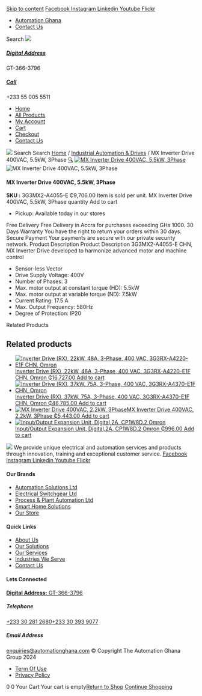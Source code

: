 [Skip to content](https://store.automationghana.com/product/mx-inverter-drive-3g3mx2-a4055-e-chn-omron/#content)
[ Facebook ](https://www.facebook.com/automationgh/) [ Instagram ](https://www.instagram.com/automationgh/) [ Linkedin ](https://www.linkedin.com/company/the-automation-ghana-limited/) [ Youtube ](https://www.youtube.com/channel/UCurrRDUSm5oIW39VXjn1u0w) [ Flickr ](https://www.flickr.com/photos/181794037@N07/)
  * [ Automation Ghana ](https://automationghana.com)
  * [ Contact Us ](https://store.automationghana.com/contact/)


Search
[ ![](https://store.automationghana.com/wp-content/uploads/2024/04/Website-TAGG-Logo-BLUE.png) ](https://store.automationghana.com/)
[ ](https://maps.app.goo.gl/m4xeaagWCNbLk4jM6)
#####  [ Digital Address ](https://maps.app.goo.gl/m4xeaagWCNbLk4jM6)
GT-366-3796 
[ ](tel:+233550055511)
#####  [ Call ](tel:+233550055511)
+233 55 005 5511 
  * [Home](https://store.automationghana.com/)
  * [All Products](https://store.automationghana.com/shop/)
  * [My Account](https://store.automationghana.com/my-account/)
  * [Cart](https://store.automationghana.com/cart/)
  * [Checkout](https://store.automationghana.com/checkout/)
  * [Contact Us](https://store.automationghana.com/contact/)


[![](https://store.automationghana.com/wp-content/uploads/2024/04/AutomationGhana_logo_white.png)](https://store.automationghana.com)
Search
Search
[Home](https://store.automationghana.com) / [Industrial Automation & Drives](https://store.automationghana.com/product-category/industrial-automation/) / MX Inverter Drive 400VAC, 5.5kW, 3Phase
[🔍](https://store.automationghana.com/product/mx-inverter-drive-3g3mx2-a4055-e-chn-omron/)
[![MX Inverter Drive 400VAC, 5.5kW, 3Phase](https://store.automationghana.com/wp-content/uploads/2020/04/MX2-series-OMRON.jpg)](https://store.automationghana.com/wp-content/uploads/2020/04/MX2-series-OMRON.jpg)![MX Inverter Drive 400VAC, 5.5kW, 3Phase](https://store.automationghana.com/wp-content/uploads/2020/04/MX2-series-OMRON.jpg)
####  MX Inverter Drive 400VAC, 5.5kW, 3Phase 
**SKU :** 3G3MX2-A4055-E 
₵9,706.00
Item is sold per unit.
MX Inverter Drive 400VAC, 5.5kW, 3Phase quantity
Add to cart
  * Pickup: Available today in our stores


Free Delivery 
Free Delivery in Accra for purchases exceeding GHs 1000. 
30 Days Warranty 
You have the right to return your orders within 30 days. 
Secure Payment 
Your payments are secure with our private security network. 
Product Description
Product Description
3G3MX2-A4055-E CHN, MX Inverter Drive developed to harmonize advanced motor and machine control 
  * Sensor-less Vector
  * Drive Supply Voltage: 400V
  * Number of Phases: 3
  * Max. motor output at constant torque (HD): 5.5kW
  * Max. motor output at variable torque (ND): 7.5kW
  * Current Rating: 17.5 A
  * Max. Output Frequency: 580Hz
  * Degree of Protection: IP20


Related Products 
## Related products
  * [![Inverter Drive \(RX\), 22kW, 48A, 3-Phase, 400 VAC, 3G3RX-A4220-E1F CHN, Omron](https://store.automationghana.com/wp-content/uploads/2020/04/RX-Series-Omron-1-300x300.jpg)Inverter Drive (RX), 22kW, 48A, 3-Phase, 400 VAC, 3G3RX-A4220-E1F CHN, Omron ₵16,727.00 ](https://store.automationghana.com/product/rx-inverter-drive-3g3rx-a4220-e1f-chn-omron/)
[Add to cart](https://store.automationghana.com/product/mx-inverter-drive-3g3mx2-a4055-e-chn-omron/?add-to-cart=1587)
  * [![Inverter Drive \(RX\), 37kW, 75A, 3-Phase, 400 VAC, 3G3RX-A4370-E1F CHN, Omron](https://store.automationghana.com/wp-content/uploads/2020/04/RX-Series-Omron-1-300x300.jpg)Inverter Drive (RX), 37kW, 75A, 3-Phase, 400 VAC, 3G3RX-A4370-E1F CHN, Omron ₵46,785.00 ](https://store.automationghana.com/product/rx-inverter-drive-3g3rx-a4370-e1f-chn-omron/)
[Add to cart](https://store.automationghana.com/product/mx-inverter-drive-3g3mx2-a4055-e-chn-omron/?add-to-cart=1588)
  * [![MX Inverter Drive 400VAC, 2.2kW, 3Phase](https://store.automationghana.com/wp-content/uploads/2020/04/MX2-series-OMRON-300x300.jpg)MX Inverter Drive 400VAC, 2.2kW, 3Phase ₵5,443.00 ](https://store.automationghana.com/product/mx-inverter-drive-3g3mx2-a4022-e-chn-omron/)
[Add to cart](https://store.automationghana.com/product/mx-inverter-drive-3g3mx2-a4055-e-chn-omron/?add-to-cart=1577)
  * [![Input/Output Expansion Unit, Digital,2A, CP1W8D.2 Omron](https://store.automationghana.com/wp-content/uploads/2020/04/CP1W.png)Input/Output Expansion Unit, Digital,2A, CP1W8D.2 Omron ₵996.00 ](https://store.automationghana.com/product/digital-input-module-cp1w8d-2-omron/)
[Add to cart](https://store.automationghana.com/product/mx-inverter-drive-3g3mx2-a4055-e-chn-omron/?add-to-cart=1570)


![](https://store.automationghana.com/wp-content/uploads/2024/04/AutomationGhana_logo_white.png)
We provide unique electrical and automation services and products through innovation, training and exceptional customer service.
[ Facebook ](https://www.facebook.com/automationgh/) [ Instagram ](https://www.instagram.com/automationgh/) [ Linkedin ](https://www.linkedin.com/company/the-automation-ghana-limited/) [ Youtube ](https://www.youtube.com/channel/UCurrRDUSm5oIW39VXjn1u0w) [ Flickr ](https://www.flickr.com/photos/181794037@N07/)
#### Our Brands
  * [ Automation Solutions Ltd ](https://store.automationghana.com/product/mx-inverter-drive-3g3mx2-a4055-e-chn-omron/)
  * [ Electrical Switchgear Ltd ](https://store.automationghana.com/product/mx-inverter-drive-3g3mx2-a4055-e-chn-omron/)
  * [ Process & Plant Automation Ltd ](https://store.automationghana.com/product/mx-inverter-drive-3g3mx2-a4055-e-chn-omron/)
  * [ Smart Home Solutions ](https://store.automationghana.com/product/mx-inverter-drive-3g3mx2-a4055-e-chn-omron/)
  * [ Our Store ](https://store.automationghana.com/product/mx-inverter-drive-3g3mx2-a4055-e-chn-omron/)


#### Quick Links
  * [ About Us ](https://store.automationghana.com/product/mx-inverter-drive-3g3mx2-a4055-e-chn-omron/)
  * [ Our Solutions ](https://store.automationghana.com/product/mx-inverter-drive-3g3mx2-a4055-e-chn-omron/)
  * [ Our Services ](https://store.automationghana.com/product/mx-inverter-drive-3g3mx2-a4055-e-chn-omron/)
  * [ Industries We Serve ](https://store.automationghana.com/product/mx-inverter-drive-3g3mx2-a4055-e-chn-omron/)
  * [ Contact Us ](https://store.automationghana.com/product/mx-inverter-drive-3g3mx2-a4055-e-chn-omron/)


#### Lets Connected
[**Digital Address:** GT-366-3796](https://maps.app.goo.gl/m4xeaagWCNbLk4jM6)
#####  Telephone 
[ +233 30 281 2680](tel:+233302812680)[+233 30 393 9077](https://store.automationghana.com/product/mx-inverter-drive-3g3mx2-a4055-e-chn-omron/+233303939077)
#####  Email Address 
enquiries@automationghana.com 
© Copyright The Automation Ghana Group 2024
  * [ Term Of Use ](https://store.automationghana.com/product/mx-inverter-drive-3g3mx2-a4055-e-chn-omron/)
  * [ Privacy Policy ](https://store.automationghana.com/product/mx-inverter-drive-3g3mx2-a4055-e-chn-omron/)


0
0
Your Cart
Your cart is empty[Return to Shop](https://store.automationghana.com/shop/)
[Continue Shopping](https://store.automationghana.com/product/mx-inverter-drive-3g3mx2-a4055-e-chn-omron/)
